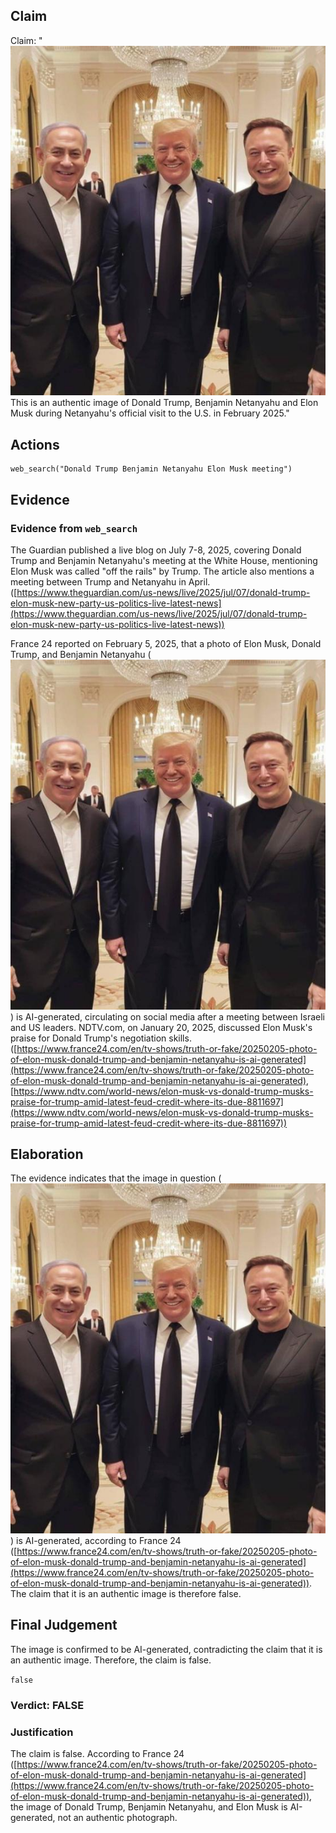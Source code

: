 ## Claim
Claim: "![image 16](media/19.jpg) This is an authentic image of Donald Trump, Benjamin Netanyahu and Elon Musk during Netanyahu's official visit to the U.S. in February 2025."

## Actions
```
web_search("Donald Trump Benjamin Netanyahu Elon Musk meeting")
```

## Evidence
### Evidence from `web_search`
The Guardian published a live blog on July 7-8, 2025, covering Donald Trump and Benjamin Netanyahu's meeting at the White House, mentioning Elon Musk was called "off the rails" by Trump. The article also mentions a meeting between Trump and Netanyahu in April. ([https://www.theguardian.com/us-news/live/2025/jul/07/donald-trump-elon-musk-new-party-us-politics-live-latest-news](https://www.theguardian.com/us-news/live/2025/jul/07/donald-trump-elon-musk-new-party-us-politics-live-latest-news))

France 24 reported on February 5, 2025, that a photo of Elon Musk, Donald Trump, and Benjamin Netanyahu (![image 16](media/19.jpg)) is AI-generated, circulating on social media after a meeting between Israeli and US leaders. NDTV.com, on January 20, 2025, discussed Elon Musk's praise for Donald Trump's negotiation skills. ([https://www.france24.com/en/tv-shows/truth-or-fake/20250205-photo-of-elon-musk-donald-trump-and-benjamin-netanyahu-is-ai-generated](https://www.france24.com/en/tv-shows/truth-or-fake/20250205-photo-of-elon-musk-donald-trump-and-benjamin-netanyahu-is-ai-generated), [https://www.ndtv.com/world-news/elon-musk-vs-donald-trump-musks-praise-for-trump-amid-latest-feud-credit-where-its-due-8811697](https://www.ndtv.com/world-news/elon-musk-vs-donald-trump-musks-praise-for-trump-amid-latest-feud-credit-where-its-due-8811697))


## Elaboration
The evidence indicates that the image in question (![image 16](media/19.jpg)) is AI-generated, according to France 24 ([https://www.france24.com/en/tv-shows/truth-or-fake/20250205-photo-of-elon-musk-donald-trump-and-benjamin-netanyahu-is-ai-generated](https://www.france24.com/en/tv-shows/truth-or-fake/20250205-photo-of-elon-musk-donald-trump-and-benjamin-netanyahu-is-ai-generated)). The claim that it is an authentic image is therefore false.


## Final Judgement
The image is confirmed to be AI-generated, contradicting the claim that it is an authentic image. Therefore, the claim is false.

`false`

### Verdict: FALSE

### Justification
The claim is false. According to France 24 ([https://www.france24.com/en/tv-shows/truth-or-fake/20250205-photo-of-elon-musk-donald-trump-and-benjamin-netanyahu-is-ai-generated](https://www.france24.com/en/tv-shows/truth-or-fake/20250205-photo-of-elon-musk-donald-trump-and-benjamin-netanyahu-is-ai-generated)), the image of Donald Trump, Benjamin Netanyahu, and Elon Musk is AI-generated, not an authentic photograph.
